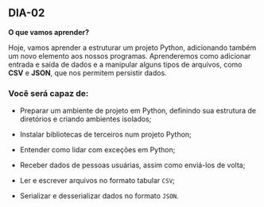 ## DIA-02

**O que vamos aprender?**

Hoje, vamos aprender a estruturar um projeto Python, adicionando também um novo elemento aos nossos programas. Aprenderemos como adicionar entrada e saída de dados e a manipular alguns tipos de arquivos, como **CSV** e **JSON**, que nos permitem persistir dados.

### Você será capaz de:

-   Preparar um ambiente de projeto em Python, definindo sua estrutura de diretórios e criando ambientes isolados;
    
-   Instalar bibliotecas de terceiros num projeto Python;
    
-   Entender como lidar com exceções em Python;
    
-   Receber dados de pessoas usuárias, assim como enviá-los de volta;
    
-   Ler e escrever arquivos no formato tabular  `CSV`;
    
-   Serializar e desserializar dados no formato  `JSON`.
    


